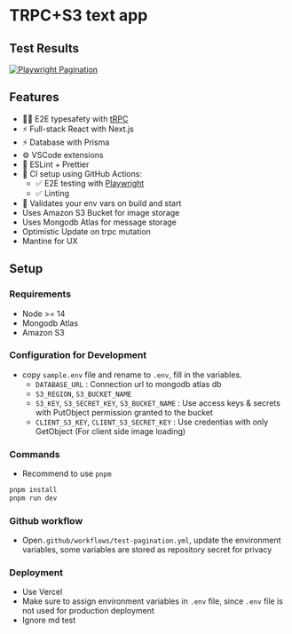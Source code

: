 # TRPC+S3 text app

## Test Results

[![Playwright Pagination](https://github.com/jzl0304/trpc-s3-chat/actions/workflows/test-pagination.yml/badge.svg)](https://github.com/jzl0304/trpc-s3-chat/actions/workflows/test-pagination.yml)


## Features
- 🧙‍♂️ E2E typesafety with [tRPC](https://trpc.io)
- ⚡ Full-stack React with Next.js
- ⚡ Database with Prisma
- ⚙️ VSCode extensions
- 🎨 ESLint + Prettier
- 💚 CI setup using GitHub Actions:
  - ✅ E2E testing with [Playwright](https://playwright.dev/)
  - ✅ Linting
- 🔐 Validates your env vars on build and start
- Uses Amazon S3 Bucket for image storage
- Uses Mongodb Atlas for message storage
- Optimistic Update on trpc mutation
- Mantine for UX

## Setup

### Requirements
  - Node >= 14
  - Mongodb Atlas
  - Amazon S3

### Configuration for Development

- copy `sample.env` file and rename to `.env`, fill in the variables.
  - `DATABASE_URL` : Connection url to mongodb atlas db
  - `S3_REGION`, `S3_BUCKET_NAME`
  - `S3_KEY`, `S3_SECRET_KEY`, `S3_BUCKET_NAME` : Use access keys & secrets with PutObject permission granted to the bucket
  - `CLIENT_S3_KEY`, `CLIENT_S3_SECRET_KEY` : Use credentias with only GetObject (For client side image loading)

### Commands
- Recommend to use `pnpm`
```bash
pnpm install
pnpm run dev
```

### Github workflow

- Open`.github/workflows/test-pagination.yml`, update the environment variables, some variables are stored as repository secret for privacy


### Deployment
- Use Vercel
- Make sure to assign environment variables in `.env` file, since `.env` file is not used for production deployment 
- Ignore md test
